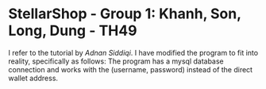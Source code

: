 # StellarShop - Group 1: Khanh, Son, Long, Dung - TH49
I refer to the tutorial by *Adnan Siddiqi*. I have modified the program to fit into reality, specifically as follows: The program has a mysql database connection and works with the (username, password) instead of the direct wallet address.
